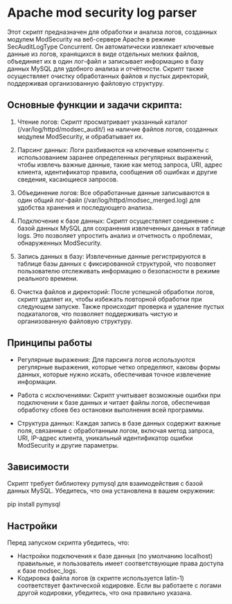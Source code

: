 # Apache mod security log parser

Этот скрипт предназначен для обработки и анализа логов, созданных модулем ModSecurity на веб-сервере Apache в режиме SecAuditLogType Concurrent. Он автоматически извлекает ключевые данные из логов, хранящихся в виде отдельных мелких файлов, объединяет их в один лог-файл и записывает информацию в базу данных MySQL для удобного анализа и отчётности. Скрипт также осуществляет очистку обработанных файлов и пустых директорий, поддерживая организованную файловую структуру.

## Основные функции и задачи скрипта:

1. Чтение логов: Скрипт просматривает указанный каталог (/var/log/httpd/modsec_audit/) на наличие файлов логов, созданных модулем ModSecurity, и обрабатывает их.

2. Парсинг данных: Логи разбиваются на ключевые компоненты с использованием заранее определенных регулярных выражений, чтобы извлечь важные данные, такие как метод запроса, URI, адрес клиента, идентификатор правила, сообщения об ошибках и другие сведения, касающиеся запросов.

3. Объединение логов: Все обработанные данные записываются в один общий лог-файл (/var/log/httpd/modsec_merged.log) для удобства хранения и последующего анализа.

4. Подключение к базе данных: Скрипт осуществляет соединение с базой данных MySQL для сохранения извлеченных данных в таблице logs. Это позволяет упростить анализ и отчетность о проблемах, обнаруженных ModSecurity.

5. Запись данных в базу: Извлеченные данные регистрируются в таблице базы данных с фиксированной структурой, что позволяет пользователю отслеживать информацию о безопасности в режиме реального времени.

6. Очистка файлов и директорий: После успешной обработки логов, скрипт удаляет их, чтобы избежать повторной обработки при следующем запуске. Также происходит проверка и удаление пустых подкаталогов, что позволяет поддерживать чистую и организованную файловую структуру.

## Принципы работы

- Регулярные выражения: Для парсинга логов используются регулярные выражения, которые четко определяют, каковы формы данных, которые нужно искать, обеспечивая точное извлечение информации.

- Работа с исключениями: Скрипт учитывает возможные ошибки при подключении к базе данных и читает файлы логов, обеспечивая обработку сбоев без остановки выполнения всей программы.

- Структура данных: Каждая запись в базе данных содержит важные поля, связанные с обработанным логом, включая метод запроса, URI, IP-адрес клиента, уникальный идентификатор ошибки ModSecurity и другие параметры.

## Зависимости

Скрипт требует библиотеку pymysql для взаимодействия с базой данных MySQL. Убедитесь, что она установлена в вашем окружении:

pip install pymysql


## Настройки

Перед запуском скрипта убедитесь, что:

- Настройки подключения к базе данных (по умолчанию localhost) правильные, и пользователь имеет соответствующие права доступа к базе modsec_logs.
- Кодировка файла логов (в скрипте используется latin-1) соответствует фактической кодировке. Если вы работаете с логами другой кодировки, убедитесь, что она правильно указана.

